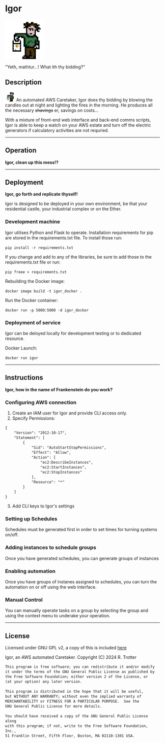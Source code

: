 # Igor 

![igor](./igor/static/img/igor_128_anim.gif)

"Yeth, mathtur...! What ith thy bidding?"

## Description 

![igor](./igor/static/img/igor_32_anim.gif) An automated AWS Caretaker, Igor does thy bidding by blowing the candles out at night and lighting the fires in the morning. He produces all the necessary ~~shavings~~ er, savings on costs...

With a mixture of front-end web interface and back-end comms scripts, Igor is able to keep a watch on your AWS estate and turn off the electric generators if calculatory activities are not requried.

---

## Operation

**Igor, clean up this mess!?**

---

## Deployment

**Igor, go forth and replicate thyself!**

Igor is designed to be deployed in your own environment, be that your residential castle, your industrial complex or on the Ether. 

### Development machine
Igor utilises Python and Flask to operate. Installation requirements for pip are stored in the requirements.txt file. To install those run: 

`pip install -r requirements.txt`

If you change and add to any of the libraries, be sure to add those to the requirements.txt file or run:

`pip freee > requirements.txt`

Rebuilding the Docker image:

`docker image build -t igor_docker .`

Run the Docker container:

`docker run -p 5000:5000 -d igor_docker`

### Deployment of service

Igor can be deloyed locally for development testing or to dedicated resource.

Docker Launch:

`docker run igor`

---


## Instructions

**Igor, how in the name of Frankenstein do you work?**

### Configuring AWS connection

1. Create an IAM user for Igor and provide CLI access only.
2. Specify Permissions:
```
{
    "Version": "2012-10-17",
    "Statement": [
        {
            "Sid": "AutoStartStopPermissions",
            "Effect": "Allow",
            "Action": [
                "ec2:DescribeInstances",
                "ec2:StartInstances",
                "ec2:StopInstances"
            ],
            "Resource": "*"
        }
    ]
}
```
3. Add CLI keys to Igor's settings


### Setting up Schedules

Schedules must be generated first in order to set times for turning systems on/off.

### Adding instances to schedule groups

Once you have generated schedules, you can generate groups of instances 

### Enabling automation

Once you have groups of instanes assigned to schedules, you can turn the automation on or off using the web interface.

### Manual Control

You can manually operate tasks on a group by selecting the group and using the context menu to underake your operation.

---

## License

Licensed under GNU GPL v2, a copy of this is included [here](LICENSE)

Igor, an AWS automated Caretaker.
    Copyright (C) 2024  R. Trotter

    This program is free software; you can redistribute it and/or modify
    it under the terms of the GNU General Public License as published by
    the Free Software Foundation; either version 2 of the License, or
    (at your option) any later version.

    This program is distributed in the hope that it will be useful,
    but WITHOUT ANY WARRANTY; without even the implied warranty of
    MERCHANTABILITY or FITNESS FOR A PARTICULAR PURPOSE.  See the
    GNU General Public License for more details.

    You should have received a copy of the GNU General Public License along
    with this program; if not, write to the Free Software Foundation, Inc.,
    51 Franklin Street, Fifth Floor, Boston, MA 02110-1301 USA.

